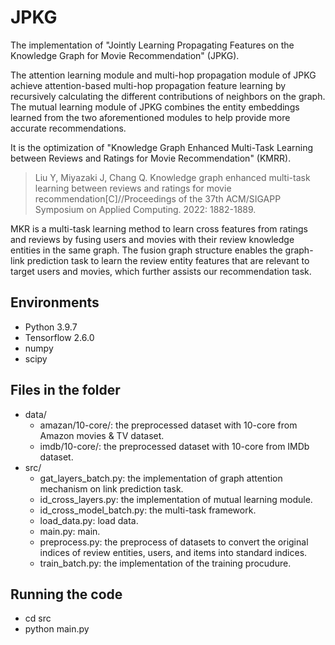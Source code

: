 # JPKG
The implementation of "Jointly Learning Propagating Features on the Knowledge Graph for Movie Recommendation" (JPKG).

The attention learning module and multi-hop propagation module of JPKG achieve attention-based multi-hop propagation feature learning by recursively calculating the different contributions of neighbors on the graph. The mutual learning module of JPKG combines the entity embeddings learned from the two aforementioned modules to help provide more accurate recommendations.

It is the optimization of "Knowledge Graph Enhanced Multi-Task Learning between Reviews and Ratings for Movie Recommendation" (KMRR).
> Liu Y, Miyazaki J, Chang Q. Knowledge graph enhanced multi-task learning between reviews and ratings for movie recommendation[C]//Proceedings of the 37th ACM/SIGAPP Symposium on Applied Computing. 2022: 1882-1889.

MKR is a multi-task learning method to learn cross features from ratings and reviews by fusing users and movies with their review knowledge entities in the same graph. The fusion graph structure enables the graph-link prediction task to learn the review entity features that are relevant to target users and movies, which further assists our recommendation task.
## Environments
- Python 3.9.7
- Tensorflow 2.6.0
- numpy 
- scipy
## Files in the folder
- data/
  - amazan/10-core/: the preprocessed dataset with 10-core from Amazon movies & TV dataset.
  - imdb/10-core/: the preprocessed dataset with 10-core from IMDb dataset.
- src/
  - gat_layers_batch.py: the implementation of graph attention mechanism on link prediction task.
  - id_cross_layers.py: the implementation of mutual learning module.
  - id_cross_model_batch.py: the multi-task framework.
  - load_data.py: load data.
  - main.py: main.
  - preprocess.py: the preprocess of datasets to convert the original indices of review entities, users, and items into standard indices.
  - train_batch.py: the implementation of the training procudure.
## Running the code
  - cd src
  - python main.py
